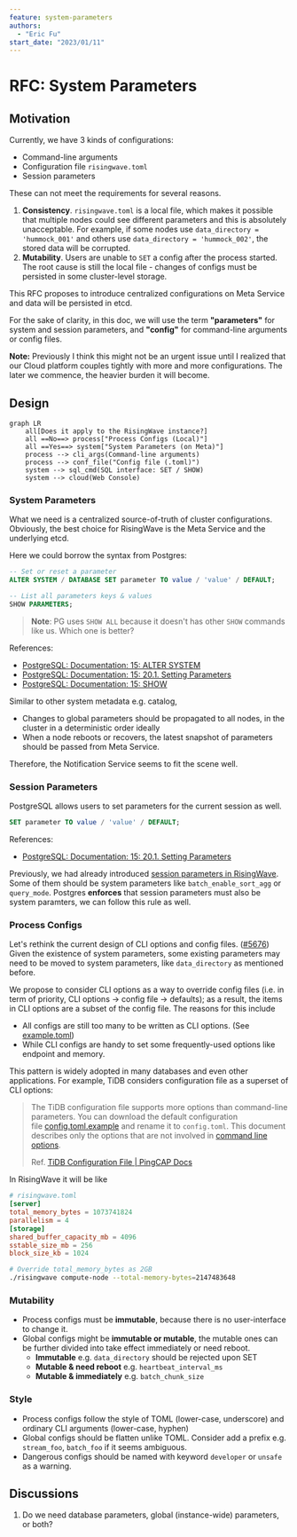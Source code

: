 ```yaml
---
feature: system-parameters
authors:
  - "Eric Fu"
start_date: "2023/01/11"
---
```


# RFC: System Parameters

## Motivation

Currently, we have 3 kinds of configurations:

- Command-line arguments
- Configuration file `risingwave.toml`
- Session parameters

These can not meet the requirements for several reasons.

1. **Consistency**. `risingwave.toml` is a local file, which makes it possible that multiple nodes could see different parameters and this is absolutely unacceptable. For example, if some nodes use `data_directory = 'hummock_001'` and others use `data_directory = 'hummock_002'`, the stored data will be corrupted.
2. **Mutability**. Users are unable to `SET` a config after the process started. The root cause is still the local file - changes of configs must be persisted in some cluster-level storage.

This RFC proposes to introduce centralized configurations on Meta Service and data will be persisted in etcd.

For the sake of clarity, in this doc, we will use the term **"parameters"** for system and session parameters, and **"config"** for command-line arguments or config files.

**Note:** Previously I think this might not be an urgent issue until I realized that our Cloud platform couples tightly with more and more configurations. The later we commence, the heavier burden it will become. 

## Design

```mermaid
graph LR
    all[Does it apply to the RisingWave instance?]
    all ==No==> process["Process Configs (Local)"]
    all ==Yes==> system["System Parameters (on Meta)"]
    process --> cli_args(Command-line arguments)
    process --> conf_file("Config file (.toml)")
    system --> sql_cmd(SQL interface: SET / SHOW)
    system --> cloud(Web Console)
```

### System Parameters

What we need is a centralized source-of-truth of cluster configurations. Obviously, the best choice for RisingWave is the Meta Service and the underlying etcd. 

Here we could borrow the syntax from Postgres:

```sql
-- Set or reset a parameter
ALTER SYSTEM / DATABASE SET parameter TO value / 'value' / DEFAULT;

-- List all parameters keys & values
SHOW PARAMETERS;
```

> **Note**: PG uses `SHOW ALL` because it doesn't has other `SHOW` commands like us. Which one is better?


References:

- [PostgreSQL: Documentation: 15: ALTER SYSTEM](https://www.postgresql.org/docs/current/sql-altersystem.html)
- [PostgreSQL: Documentation: 15: 20.1. Setting Parameters](https://www.postgresql.org/docs/current/config-setting.html)
- [PostgreSQL: Documentation: 15: SHOW](https://www.postgresql.org/docs/current/sql-show.html)

Similar to other system metadata e.g. catalog,

- Changes to global parameters should be propagated to all nodes, in the cluster in a deterministic order ideally
- When a node reboots or recovers, the latest snapshot of parameters should be passed from Meta Service.

Therefore, the Notification Service seems to fit the scene well.

### Session Parameters

PostgreSQL allows users to set parameters for the current session as well.

```sql
SET parameter TO value / 'value' / DEFAULT;
```

References:

- [PostgreSQL: Documentation: 15: 20.1. Setting Parameters](https://www.postgresql.org/docs/current/config-setting.html)

Previously, we had already introduced [session parameters in RisingWave](https://github.com/risingwavelabs/risingwave/blob/53f7e0db772ac7e51773791bb8301624ed763ae8/src/common/src/session_config/mod.rs#L265). Some of them should be system parameters like `batch_enable_sort_agg` or `query_mode`. Postgres **enforces** that session parameters must also be system paramters, we can follow this rule as well.

### Process Configs

Let's rethink the current design of CLI options and config files. ([#5676](https://github.com/risingwavelabs/risingwave/issues/5676)) Given the existence of system parameters, some existing parameters may need to be moved to system parameters, like `data_directory` as mentioned before.

We propose to consider CLI options as a way to override config files (i.e. in term of priority, CLI options -> config file -> defaults); as a result, the items in CLI options are a subset of the config file. The reasons for this include

- All configs are still too many to be written as CLI options. (See [example.toml](https://github.com/risingwavelabs/risingwave/blob/main/src/config/example.toml)) 
- While CLI configs are handy to set some frequently-used options like endpoint and memory.

This pattern is widely adopted in many databases and even other applications. For example, TiDB considers configuration file as a superset of CLI options:

> The TiDB configuration file supports more options than command-line parameters. You can download the default configuration file [config.toml.example](https://github.com/pingcap/tidb/blob/master/config/config.toml.example) and rename it to `config.toml`. This document describes only the options that are not involved in [command line options](https://docs.pingcap.com/tidb/stable/command-line-flags-for-tidb-configuration).
>
> Ref. [TiDB Configuration File | PingCAP Docs](https://docs.pingcap.com/tidb/stable/tidb-configuration-file)

In RisingWave it will be like

```toml
# risingwave.toml
[server]
total_memory_bytes = 1073741824
parallelism = 4
[storage]
shared_buffer_capacity_mb = 4096
sstable_size_mb = 256
block_size_kb = 1024
```

```bash
# Override total_memory_bytes as 2GB
./risingwave compute-node --total-memory-bytes=2147483648
```

### Mutability

- Process configs must be **immutable**, because there is no user-interface to change it.
- Global configs might be **immutable or mutable**, the mutable ones can be further divided into take effect immediately or need reboot.
    - **Immutable** e.g. `data_directory` should be rejected upon SET
    - **Mutable & need reboot** e.g. `heartbeat_interval_ms`
    - **Mutable & immediately** e.g. `batch_chunk_size`

### Style

- Process configs follow the style of TOML (lower-case, underscore) and ordinary CLI arguments (lower-case, hyphen)
- Global configs should be flatten unlike TOML. Consider add a prefix e.g. `stream_foo`, `batch_foo` if it seems ambiguous.
- Dangerous configs should be named with keyword `developer` or `unsafe` as a warning.

## Discussions

1. Do we need database parameters, global (instance-wide) parameters, or both?